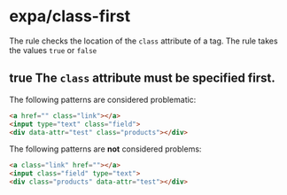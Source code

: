 # expa/class-first

The rule checks the location of the `class` attribute of a tag. The rule takes the values `true` or `false`

## true The `class` attribute must be specified first.

The following patterns are considered problematic:
```html
<a href="" class="link"></a>
<input type="text" class="field">
<div data-attr="test" class="products"></div>
```

The following patterns are **not** considered problems:
```html
<a class="link" href=""></a>
<input class="field" type="text">
<div class="products" data-attr="test"></div>
```

